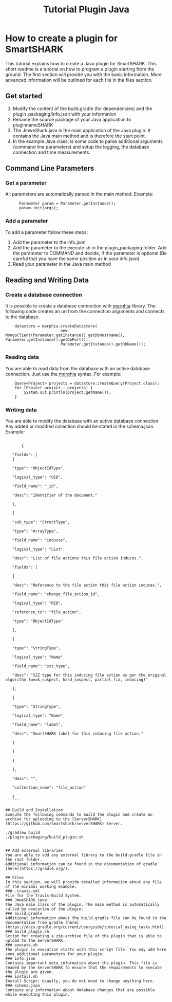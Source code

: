 ﻿---
layout: page
title: Tutorial Plugin Java
permalink: /plugin/tutorial/java
---

# How to create a plugin for SmartSHARK
This tutorial explains how to create a Java plugin for SmartSHARK. This short readme is a tutorial on how to program a plugin starting from the ground. The first section will provide you with the basic information. More advanced information will be outlined for each file in the files section.

## Get started
1. Modify the content of the build.gradle (for dependencies) and the plugin_packaging/info.json with your information
2. Rename the source package of your Java application to pluginnameSHARK
3. The JmweShark.java is the main application of the Java plugin. It contains the Java main method and is therefore the start point. 
4. In the example Java class, is some code to parse additional arguments (command line parameters) and setup the logging, the database connection and time measurements. 
## Command Line Parameters
### Get a parameter
All parameters are automatically parsed in the main method.
Example:
```
      Parameter param = Parameter.getInstance();
	  param.init(args);
```
### Add a parameter
 To add a parameter follow these steps:
 1. Add the parameter to the info.json
 2. Add the parameter to the execute.sh in the plugin_packaging folder. Add the parameter to COMMAND and decide, if the parameter is optional (Be careful that you have the same position as in your info.json)
 3. Read your parameter in the Java main method
## Reading and Writing Data
### Create a database connection
It is possible to create a database connection with [morphia](https://github.com/MorphiaOrg/morphia) library. The following code creates an uri from the connection arguments and connects to the database.
```
    datastore = morphia.createDatastore(
						new MongoClient(Parameter.getInstance().getDbHostname(), Parameter.getInstance().getDbPort()),
						Parameter.getInstance().getDbName());
```
### Reading data 
You are able to read data from the database with an active database connection. Just use the [morphia](https://github.com/MorphiaOrg/morphia) syntax. For example:
```
    Query<Project> projects = datastore.createQuery(Project.class);
    for (Project project : projects) {
	    System.out.println(project.getName());
	}
```
### Writing data
 You are able to modify the database with an active database connection. Any added or modified collection should be stated in the schema.json.
 Example:
 ```

        {
        
    "fields": [ 
    {
    
    "type": "ObjectIdType",
    
    "logical_type": "OID",
    
    "field_name": "_id",
    
    "desc": "Identifier of the document."
    
    },
    
    {
    
    "sub_type": "StructType",
    
    "type": "ArrayType",
    
    "field_name": "induces",
    
    "logical_type": "List",
    
    "desc": "List of file actions this file action induces.",
    
    "fields": [
    
    {
    
    "desc": "Reference to the file action this file action induces.",
    
    "field_name": "change_file_action_id",
    
    "logical_type": "RID",
    
    "reference_to": "file_action",
    
    "type": "ObjectIdType"
    
    },
    
    {
    
    "type": "StringType",
    
    "logical_type": "Name",
    
    "field_name": "szz_type",
    
    "desc": "SZZ type for this inducing file action as per the original algorithm (weak_suspect, hard_suspect, partial_fix, inducing)"
    
    },
    
    {
    
    "type": "StringType",
    
    "logical_type": "Name",
    
    "field_name": "label",
    
    "desc": "SmartSHARK label for this inducing file action."
    
    }
    
    ]
    
    }
    
    ],
    
    "desc": "",
    
    "collection_name": "file_action"
    
    }
	```

## Build and Installation
Execute the following commands to build the plugin and create an archive for uploading to the [ServerSHARK](https://github.com/smartshark/serverSHARK) Server.
  ```
    ./gradlew build
    ./plugin-packaging/build_plugin.sh
```

## Add external libraries
You are able to add any external library to the build.gradle file in the root folder.
Additional information can be found in the documentation of gradle [here](https://gradle.org/).

## Files
In this section, we will provide detailed information about any file of the minimal working example. 
### .travis.yml
File for the Travis-Build System. 
### JmweSHARK.java
The Java main class of the plugin. The main method is automatically called by execution of the plugin.
### build.gradle
Additional information about the build.gradle file can be found in the documentation from gradle [here](https://docs.gradle.org/current/userguide/tutorial_using_tasks.html).
### build_plugin.sh
Script for creating a zip archive file of the plugin that is able to upload to the ServerSHARK. 
### execute.sh
The plugin is execution starts with this script file. You may add here some additional parameters for your plugin.
### info.json
Contains important meta information about the plugin. This file is readed by the ServerSHARK to ensure that the requirements to execute the plugin are given. 
### install.sh
Install-Script: Usually, you do not need to change anything here. 
### schema.json
Contains any information about database changes that are possible while executing this plugin.



